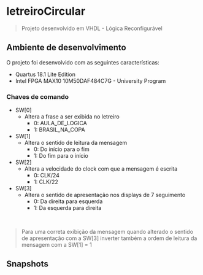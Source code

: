 # letreiroCircular
> Projeto desenvolvido em VHDL - Lógica Reconfigurável

## Ambiente de desenvolvimento

O projeto foi desenvolvido com as seguintes características:

* Quartus 18.1 Lite Edition
* Intel FPGA MAX10 10M50DAF484C7G - University Program

### Chaves de comando

* SW[0]
    * Altera a frase a ser exibida no letreiro
        * 0: AULA_DE_LOGICA
        * 1: BRASIL_NA_COPA
* SW[1]
    * Altera o sentido de leitura da mensagem
        * 0: Do início para o fim
        * 1: Do fim para o início
* SW[2]
    * Altera a velocidade do clock com que a mensagem é escrita
        * 0: CLK/24
        * 1: CLK/22
* SW[3]
    * Altera o sentido de apresentação nos displays de 7 seguimento
        * 0: Da direita para esquerda
        * 1: Da esquerda para direita
<br />

   > Para uma correta exibição da mensagem quando alterado o sentido de apresentação com a SW[3] inverter também a ordem de leitura da mensagem com a SW[1] = 1

## Snapshots
